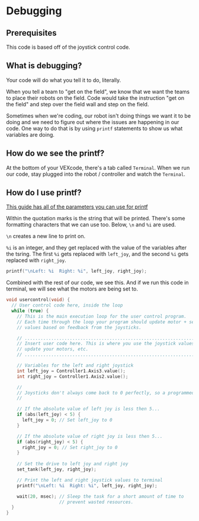 # Debugging

## Prerequisites
This code is based off of the joystick control code.

## What is debugging?
Your code will do what you tell it to do, literally.  

When you tell a team to "get on the field", we know that we want the teams to place their robots on the field.  Code would take the instruction "get on the field" and step over the field wall and step on the field.  

Sometimes when we're coding, our robot isn't doing things we want it to be doing and we need to figure out where the issues are happening in our code.  One way to do that is by using `printf` statements to show us what variables are doing.  

## How do we see the printf?
At the bottom of your VEXcode, there's a tab called `Terminal`.  When we run our code, stay plugged into the robot / controller and watch the `Terminal`. 

## How do I use printf?
[This guide has all of the parameters you can use for printf](https://www.cplusplus.com/reference/cstdio/printf/)

Within the quotation marks is the string that will be printed.  There's some formatting characters that we can use too.  Below, `\n` and `%i` are used. 

`\n` creates a new line to print on.  

`%i` is an integer, and they get replaced with the value of the variables after the tsring.  The first `%i` gets replaced with `left_joy`, and the second `%i` gets replaced with `right_joy`. 

```cpp
printf("\nLeft: %i  Right: %i", left_joy, right_joy);
```

Combined with the rest of our code, we see this.  And if we run this code in terminal, we will see what the motors are being set to. 

```cpp
void usercontrol(void) {
  // User control code here, inside the loop
  while (true) {
    // This is the main execution loop for the user control program.
    // Each time through the loop your program should update motor + servo
    // values based on feedback from the joysticks.

    // ........................................................................
    // Insert user code here. This is where you use the joystick values to
    // update your motors, etc.
    // ........................................................................

    // Variables for the left and right joystick
    int left_joy = Controller1.Axis3.value();
    int right_joy = Controller1.Axis2.value();

    //
    // Joysticks don't always come back to 0 perfectly, so a programmed threshold makes driving easier.
    //

    // If the absolute value of left joy is less then 5...
    if (abs(left_joy) < 5) {
      left_joy = 0; // Set left_joy to 0
    }

    // If the absolute value of right joy is less then 5...
    if (abs(right_joy) < 5) {
      right_joy = 0; // Set right_joy to 0
    }
    
    // Set the drive to left joy and right joy
    set_tank(left_joy, right_joy);

    // Print the left and right joystick values to terminal
    printf("\nLeft: %i  Right: %i", left_joy, right_joy);

    wait(20, msec); // Sleep the task for a short amount of time to
                    // prevent wasted resources.
  }
}
```
